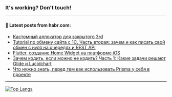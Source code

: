 ### It's working? Don't touch!

---
<!--
#### 🛠️ Technical stack:

![C++](https://img.shields.io/badge/C++-informational?logo=c%2B%2B&style=flat&logoColor=white&color=9C033A)
![Java](https://img.shields.io/badge/Java-informational?logo=java&style=flat&logoColor=white&color=007396)
![Kotlin](https://img.shields.io/badge/Kotlin-informational?logo=Kotlin&style=flat&logoColor=white&color=0095D5)
![JS](https://img.shields.io/badge/JS-informational?logo=javaScript&style=flat&logoColor=black&color=F7Df1E) <br>
![HTML5](https://img.shields.io/badge/HTML5-informational?logo=html5&style=flat&logoColor=white&color=E34F26)
![CSS3](https://img.shields.io/badge/CSS3-informational?logo=css3&style=flat&logoColor=white&color=157286)
![Sass](https://img.shields.io/badge/Saas-informational?logo=sass&style=flat&logoColor=white&color=hotpink)
![PHP](https://img.shields.io/badge/PHP-informational?logo=php&style=flat&logoColor=white&color=777BB4) <br>
![WebPAck](https://img.shields.io/badge/WebPack-informational?logo=webPack&style=flat&logoColor=white&color=FF6F00)
![Bootstrap](https://img.shields.io/badge/Bootstrap-informational?logo=Bootstrap&style=flat&logoColor=white&color=7952B3)
![MySQL](https://img.shields.io/badge/MySQL-informational?logo=MySQL&style=flat&logoColor=white&color=00f) <br>
![NodeJS](https://img.shields.io/badge/NodeJS-informational?logo=node.js&style=flat&logoColor=white&color=43853D)
![Spring](https://img.shields.io/badge/Spring-informational?logo=Spring&style=flat&logoColor=white&color=0A9EDC)
![Angular](https://img.shields.io/badge/Vue-informational?logo=vue.js&style=flat&logoColor=white&color=red)
![Git](https://img.shields.io/badge/Git-informational?logo=git&style=flat&logoColor=white&color=darkorange)

___
-->

#### 💬 Latest posts from habr.com:

<!-- BLOG-POST-LIST:START -->
- [Кастомный аллокатор для закрытого 3rd](https://habr.com/ru/post/703906/?utm_source=habrahabr&utm_medium=rss&utm_campaign=703906)
- [Tutorial по обмену сайта с 1С. Часть вторая: зачем и как писать свой обмен с нуля на очередях и REST API](https://habr.com/ru/post/703874/?utm_source=habrahabr&utm_medium=rss&utm_campaign=703874)
- [Flutter, создание Home Widget на платформе iOS](https://habr.com/ru/post/703632/?utm_source=habrahabr&utm_medium=rss&utm_campaign=703632)
- [Зачем кодить, если можно не кодить? Часть 1: Какие задачи решают Glide и Lucidchart](https://habr.com/ru/post/703842/?utm_source=habrahabr&utm_medium=rss&utm_campaign=703842)
- [Что нужно знать, перед тем как использовать Prisma у себя в проекте](https://habr.com/ru/post/702930/?utm_source=habrahabr&utm_medium=rss&utm_campaign=702930)
<!-- BLOG-POST-LIST:END -->

---

[![Top Langs](https://github-readme-stats.vercel.app/api/top-langs/?username=zloylis&layout=compact&hide_border=true&theme=dracula)](https://github.com/zloylis)
